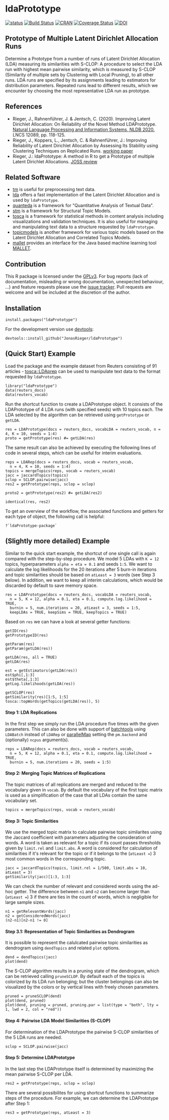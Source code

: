 # ldaPrototype
[![status](https://joss.theoj.org/papers/ecce89f69453dc2ee0c697fbcb776de8/status.svg)](https://joss.theoj.org/papers/ecce89f69453dc2ee0c697fbcb776de8)
[![Build Status](https://travis-ci.org/JonasRieger/ldaPrototype.svg?branch=master)](https://travis-ci.org/JonasRieger/ldaPrototype) 
[![CRAN](https://www.r-pkg.org/badges/version/ldaPrototype)](https://cran.r-project.org/package=ldaPrototype)
[![Coverage Status](https://coveralls.io/repos/github/JonasRieger/ldaPrototype/badge.svg?branch=master)](https://coveralls.io/github/JonasRieger/ldaPrototype?branch=master)
[![DOI](https://zenodo.org/badge/187803702.svg)](https://zenodo.org/badge/latestdoi/187803702)

## Prototype of Multiple Latent Dirichlet Allocation Runs
Determine a Prototype from a number of runs of Latent Dirichlet Allocation (LDA) measuring its similarities with S-CLOP: A procedure to select the LDA run with highest mean pairwise similarity, which is measured by S-CLOP (Similarity of multiple sets by Clustering with Local Pruning), to all other runs. LDA runs are specified by its assignments leading to estimators for distribution parameters. Repeated runs lead to different results, which we encounter by choosing the most representative LDA run as prototype.

## References
* Rieger, J., Rahnenführer, J. & Jentsch, C. (2020). Improving Latent Dirichlet Allocation: On Reliability of the Novel Method LDAPrototype. [Natural Language Processing and Information Systems, NLDB 2020.](https://doi.org/10.1007/978-3-030-51310-8_11) LNCS 12089, pp. 118-125.
* Rieger, J., Koppers, L., Jentsch, C. & Rahnenführer, J.: Improving Reliability of Latent Dirichlet Allocation by Assessing Its Stability using Clustering Techniques on Replicated Runs. [working paper](https://arxiv.org/abs/2003.04980)
* Rieger, J.: ldaPrototype: A method in R to get a Prototype of multiple Latent Dirichlet Allocations. [JOSS review](https://github.com/openjournals/joss-reviews/issues/2181)

## Related Software
* [tm](https://CRAN.R-project.org/package=tm) is useful for preprocessing text data.
* [lda](https://CRAN.R-project.org/package=lda) offers a fast implementation of the Latent Dirichlet Allocation and is used by ``ldaPrototype``.
* [quanteda](https://quanteda.io/) is a framework for "Quantitative Analysis of Textual Data".
* [stm](https://www.structuraltopicmodel.com/) is a framework for Structural Topic Models.
* [tosca](https://CRAN.R-project.org/package=tosca) is a framework for statistical methods in content analysis including visualizations and validation techniques. It is also useful for managing and manipulating text data to a structure requested by ``ldaPrototype``.
* [topicmodels](https://CRAN.R-project.org/package=topicmodels) is another framework for various topic models based on the Latent Dirichlet Allocation and Correlated Topics Models.
* [mallet](https://github.com/mimno/RMallet) provides an interface for the Java based machine learning tool [MALLET](http://mallet.cs.umass.edu/).

## Contribution
This R package is licensed under the [GPLv3](https://www.gnu.org/licenses/gpl-3.0.en.html).
For bug reports (lack of documentation, misleading or wrong documentation, unexpected behaviour, ...) and feature requests please use the [issue tracker](https://github.com/JonasRieger/ldaPrototype/issues).
Pull requests are welcome and will be included at the discretion of the author.

## Installation
```{R}
install.packages("ldaPrototype")
```
For the development version use [devtools](https://cran.r-project.org/package=devtools):
```{R}
devtools::install_github("JonasRieger/ldaPrototype")
```

## (Quick Start) Example
Load the package and the example dataset from Reuters consisting of 91 articles - [tosca::LDAprep](https://github.com/Docma-TU/tosca/blob/master/R/LDAprep.R) can be used to manipulate text data to the format requested by ``ldaPrototype``.
```{R}
library("ldaPrototype")
data(reuters_docs)
data(reuters_vocab)
```
Run the shortcut function to create a LDAPrototype object. It consists of the LDAPrototype of 4 LDA runs (with specified seeds) with 10 topics each. The LDA selected by the algorithm can be retrieved using ``getPrototype`` or ``getLDA``.
```{R}
res = LDAPrototype(docs = reuters_docs, vocabLDA = reuters_vocab, n = 4, K = 10, seeds = 1:4)
proto = getPrototype(res) #= getLDA(res)
```
The same result can also be achieved by executing the following lines of code in several steps, which can be useful for interim evaluations.
```{R}
reps = LDARep(docs = reuters_docs, vocab = reuters_vocab,
  n = 4, K = 10, seeds = 1:4)
topics = mergeTopics(reps, vocab = reuters_vocab)
jacc = jaccardTopics(topics)
sclop = SCLOP.pairwise(jacc)
res2 = getPrototype(reps, sclop = sclop)

proto2 = getPrototype(res2) #= getLDA(res2)

identical(res, res2)
```
To get an overview of the workflow, the associated functions and getters for each type of object, the following call is helpful:
```{R}
?`ldaPrototype-package`
```

## (Slightly more detailed) Example
Similar to the quick start example, the shortcut of one single call is again compared with the step-by-step procedure. 
We model 5 LDAs with ``K = 12`` topics, hyperparameters ``alpha = eta = 0.1`` and seeds ``1:5``. We want to calculate the log likelihoods for the 20 iterations after 5 burn-in iterations and topic similarities should be based on ``atLeast = 3`` words (see Step 3 below). In addition, we want to keep all interim calculations, which would be discarded by default to save memory space.
```{R}
res = LDAPrototype(docs = reuters_docs, vocabLDA = reuters_vocab,
  n = 5, K = 12, alpha = 0.1, eta = 0.1, compute.log.likelihood = TRUE,
  burnin = 5, num.iterations = 20, atLeast = 3, seeds = 1:5,
  keepLDAs = TRUE, keepSims = TRUE, keepTopics = TRUE)
```
Based on ``res`` we can have a look at several getter functions:
```{R}
getID(res)
getPrototypeID(res)

getParam(res)
getParam(getLDA(res))

getLDA(res, all = TRUE)
getLDA(res)

est = getEstimators(getLDA(res))
est$phi[,1:3]
est$theta[,1:3]
getLog.likelihoods(getLDA(res))

getSCLOP(res)
getSimilarity(res)[1:5, 1:5]
tosca::topWords(getTopics(getLDA(res)), 5)
```
#### Step 1: LDA Replications
In the first step we simply run the LDA procedure five times with the given parameters. This can also be done with support of [batchtools](https://github.com/mllg/batchtools) using ``LDABatch`` instead of ``LDARep`` or [parallelMap](https://github.com/mlr-org/parallelMap) setting the ``pm.backend`` and (optionally) ``ncpus`` argument(s).
```{R}
reps = LDARep(docs = reuters_docs, vocab = reuters_vocab,
  n = 5, K = 12, alpha = 0.1, eta = 0.1, compute.log.likelihood = TRUE,
  burnin = 5, num.iterations = 20, seeds = 1:5)
```
#### Step 2: Merging Topic Matrices of Replications
The topic matrices of all replications are merged and reduced to the vocabulary given in ``vocab``. By default the vocabulary of the first topic matrix is used as a simplification of the case that all LDAs contain the same vocabulary set.
```{R}
topics = mergeTopics(reps, vocab = reuters_vocab)
```
#### Step 3: Topic Similarities
We use the merged topic matrix to calculate pairwise topic similarites using the Jaccard coefficient with parameters adjusting the consideration of words. A word is taken as relevant for a topic if its count passes thresholds given by ``limit.rel`` and ``limit.abs``. A word is considered for calculation of similarities if it's relevant for the topic or if it belongs to the (``atLeast =``) 3 most common words in the corresponding topic.
```{R}
jacc = jaccardTopics(topics, limit.rel = 1/500, limit.abs = 10, atLeast = 3)
getSimilarity(jacc)[1:3, 1:3]
```
We can check the number of relevant and considered words using the ad-hoc getter. The difference between ``n1`` and ``n2`` can become larger than (``atLeast =``) 3 if there are ties in the count of words, which is negligible for large sample sizes.
```{R}
n1 = getRelevantWords(jacc)
n2 = getConsideredWords(jacc)
(n2-n1)[n2-n1 != 0]
```
#### Step 3.1: Representation of Topic Similarities as Dendrogram
It is possible to represent the calulcated pairwise topic similarities as dendrogram using ``dendTopics`` and related ``plot`` options.
```{R}
dend = dendTopics(jacc)
plot(dend)
```
The S-CLOP algorithm results in a pruning state of the dendrogram, which can be retrieved calling ``pruneSCLOP``. By default each of the topics is colorized by its LDA run belonging; but the cluster belongings can also be visualized by the colors or by vertical lines with freely chosen parameters.
```{R}
pruned = pruneSCLOP(dend)
plot(dend, pruned)
plot(dend, pruning = pruned, pruning.par = list(type = "both", lty = 1, lwd = 2, col = "red"))
```
#### Step 4: Pairwise LDA Model Similarities (S-CLOP)
For determination of the LDAPrototype the pairwise S-CLOP similarities of the 5 LDA runs are needed.
```{R}
sclop = SCLOP.pairwise(jacc)
```
#### Step 5: Determine LDAPrototype
In the last step the LDAPrototype itself is determined by maximizing the mean pairwise S-CLOP per LDA.
```{R}
res2 = getPrototype(reps, sclop = sclop)
```
There are several possibilites for using shortcut functions to summarize steps of the procedure. For example, we can determine the LDAPrototype after Step 1:
```{R}
res3 = getPrototype(reps, atLeast = 3)
```
